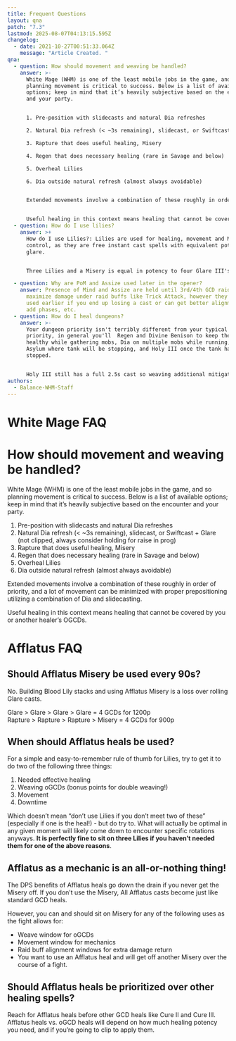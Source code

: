 ```yaml
---
title: Frequent Questions
layout: qna
patch: "7.3"
lastmod: 2025-08-07T04:13:15.595Z
changelog:
  - date: 2021-10-27T00:51:33.064Z
    message: "Article Created. "
qna:
  - question: How should movement and weaving be handled?
    answer: >-
      White Mage (WHM) is one of the least mobile jobs in the game, and so
      planning movement is critical to success. Below is a list of available
      options; keep in mind that it’s heavily subjective based on the encounter
      and your party.


      1. Pre-position with slidecasts and natural Dia refreshes

      2. Natural Dia refresh (< ~3s remaining), slidecast, or Swiftcast + Glare (not clipped, always consider holding for raise in prog)

      3. Rapture that does useful healing, Misery

      4. Regen that does necessary healing (rare in Savage and below)

      5. Overheal Lilies

      6. Dia outside natural refresh (almost always avoidable)


      Extended movements involve a combination of these roughly in order of priority, and a lot of movement can be minimized with proper prepositioning utilizing a combination of Dia and slidecasting.


      Useful healing in this context means healing that cannot be covered by your or another healer’s oGCDs.
  - question: How do I use lilies?
    answer: >+
      How do I use Lilies?: Lilies are used for healing, movement and MP
      control, as they are free instant cast spells with equivalent potency to a
      glare.


      Three Lilies and a Misery is equal in potency to four Glare III's on a single target and a damage gain over Glare III when used in buffs or in multi-target. Lilies should generally be used for healing while aiming to have at least one Misery in each two-minute buff window. Lilies can also be used in downtime where they are effectively free extra Glare III's.

  - question: Why are PoM and Assize used later in the opener?
    answer: Presence of Mind and Assize are held until 3rd/4th GCD raid buffs to
      maximize damage under raid buffs like Trick Attack, however they can be
      used earlier if you end up losing a cast or can get better alignment with
      add phases, etc.
  - question: How do I heal dungeons?
    answer: >-
      Your dungeon priority isn't terribly different from your typical damage
      priority, in general you'll  Regen and Divine Benison to keep the tank
      healthy while gathering mobs, Dia on multiple mobs while running, drop
      Asylum where tank will be stopping, and Holy III once the tank has
      stopped. 


      Holy III still has a full 2.5s cast so weaving additional mitigation and healing is typically done via Solace or Regen once the tank starts taking damage. Lilies should be used between packs as often as possible to maximize Misery and Holy casts on larger pulls.
authors:
  - Balance-WHM-Staff
---
```

# White Mage FAQ

# How should movement and weaving be handled?

White Mage (WHM) is one of the least mobile jobs in the game, and so planning movement is critical to success. Below is a list of available options; keep in mind that it’s heavily subjective based on the encounter and your party.

1. Pre-position with slidecasts and natural Dia refreshes
2. Natural Dia refresh (< ~3s remaining), slidecast, or Swiftcast + Glare (not clipped, always consider holding for raise in prog)
3. Rapture that does useful healing, Misery
4. Regen that does necessary healing (rare in Savage and below)
5. Overheal Lilies
6. Dia outside natural refresh (almost always avoidable)

Extended movements involve a combination of these roughly in order of priority, and a lot of movement can be minimized with proper prepositioning utilizing a combination of Dia and slidecasting.

Useful healing in this context means healing that cannot be covered by you or another healer’s OGCDs.

# Afflatus FAQ

## Should Afflatus Misery be used every 90s?

No. Building Blood Lily stacks and using Afflatus Misery is a loss over rolling Glare casts.

Glare > Glare > Glare > Glare = 4 GCDs for 1200p\
Rapture > Rapture > Rapture > Misery = 4 GCDs for 900p

## When should Afflatus heals be used?

For a simple and easy-to-remember rule of thumb for Lilies, try to get it to do two of the following three things:

1. Needed effective healing
2. Weaving oGCDs (bonus points for double weaving!)
3. Movement
4. Downtime

Which doesn’t mean “don’t use Lilies if you don’t meet two of these” (especially if one is the heal!) - but do try to. What will actually be optimal in any given moment will likely come down to encounter specific rotations anyways. **It is perfectly fine to sit on three Lilies if you haven’t needed them for one of the above reasons**.

## Afflatus as a mechanic is an all-or-nothing thing!

The DPS benefits of Afflatus heals go down the drain if you never get the Misery off. If you don’t use the Misery, All Afflatus casts become just like standard GCD heals.

However, you can and should sit on Misery for any of the following uses as the fight allows for:

* Weave window for oGCDs
* Movement window for mechanics
* Raid buff alignment windows for extra damage return
* You want to use an Afflatus heal and will get off another Misery over the course of a fight.

## Should Afflatus heals be prioritized over other healing spells?

Reach for Afflatus heals before other GCD heals like Cure II and Cure III. Afflatus heals vs. oGCD heals will depend on how much healing potency you need, and if you’re going to clip to apply them.
